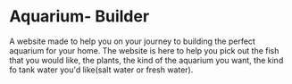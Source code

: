 # Aquarium- Builder
A website made to help you on your journey to building the perfect aquarium for your home. The website is here to help you pick out the fish that you would like, the plants, the kind of the aquarium you want, the kind fo tank water you'd like(salt water or fresh water).
